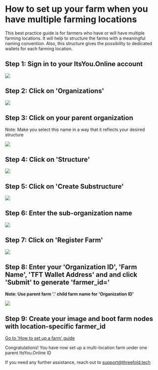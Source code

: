 # How to set up your farm when you have multiple farming locations

This best practice guide is for farmers who have or will have multiple farming locations. It will help to structure the farms with a meaningful naming convention. Also, this structure gives the possibility to dedicated wallets for each farming location.

## Step 1: Sign in to your ItsYou.Online account

![](tf_farming//images/mfl01.png)

## Step 2: Click on 'Organizations'

![](/tf_farming//images/mfl02.png)

## Step 3: Click on your parent organization

Note: Make you select this name in a way that it reflects your desired structure

![](/tf_farming//images/mfl03.png)

## Step 4: Click on 'Structure'

![](/tf_farming//images/mfl04.png)

## Step 5: Click on 'Create Substructure'

![](/tf_farming//images/mfl05.png)

## Step 6: Enter the sub-organization name

![](/tf_farming//images/mfl06.png)

## Step 7: Click on 'Register Farm'

![](/tf_farming//images/mfl07.png)

## Step 8: Enter your 'Organization ID', 'Farm Name', 'TFT Wallet Address' and  and click 'Submit' to generate 'farmer_id='

**Note: Use parent farm '.' child farm name for 'Organization ID'**

![](/tf_farming//images/mfl08.png)

## Step 9: Create your image and boot farm nodes with location-specific farmer_id

[Go to 'How to set up a farm' guide](tf_farming/farming_setup.md)

Congratulations! You have now set up a multi-location farm under one parent ItsYou.Online ID

If you need any further assistance, reach out to support@threefold.tech 
